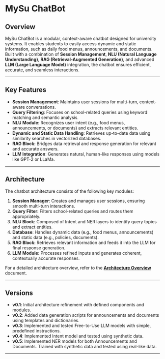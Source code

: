 # **MySu ChatBot**

## **Overview**  
MySu ChatBot is a modular, context-aware chatbot designed for university systems. It enables students to easily access dynamic and static information, such as daily food menus, announcements, and documents. Built with a combination of **Session Management**, **NLU (Natural Language Understanding)**, **RAG (Retrieval-Augmented Generation)**, and advanced **LLM (Large Language Model)** integration, the chatbot ensures efficient, accurate, and seamless interactions.

---

## **Key Features**  
- **Session Management**: Maintains user sessions for multi-turn, context-aware conversations.  
- **Query Filtering**: Focuses on school-related queries using keyword matching and semantic analysis.  
- **NLU Module**: Recognizes user intent (e.g., food menus, announcements, or documents) and extracts relevant entities.  
- **Dynamic and Static Data Handling**: Retrieves up-to-date data using similarity searches in vectorized databases.  
- **RAG Block**: Bridges data retrieval and response generation for relevant and accurate answers.  
- **LLM Integration**: Generates natural, human-like responses using models like GPT-2 or LLaMa.  

---

## **Architecture**  
The chatbot architecture consists of the following key modules:  

1. **Session Manager**: Creates and manages user sessions, ensuring smooth multi-turn interactions.  
2. **Query Filter**: Filters school-related queries and routes them appropriately.  
3. **NLU Block**: Composed of Intent and NER layers to identify query topics and extract entities.  
4. **Database**: Handles dynamic data (e.g., food menus, announcements) and static data (e.g., policies, documents).  
5. **RAG Block**: Retrieves relevant information and feeds it into the LLM for final response generation.  
6. **LLM Module**: Processes refined inputs and generates coherent, contextually accurate responses.  

For a detailed architecture overview, refer to the **[Architecture Overview](docs/Architecture_Overview.pdf)** document.

---

## **Versions**  
- **v0.1**: Initial architecture refinement with defined components and modules.
- **v0.2**: Added data generation scripts for announcements and documents using templates and dictionaries.
- **v0.3**: Implemented and tested Free-to-Use LLM models with simple, predefined instructions.
- **v0.4**: Implemented Intent model and tested using synthetic data.
- **v0.5**: Implemented NER models for both Announcements and Documents. Trained with synthetic data and tested using real-like data.


---
